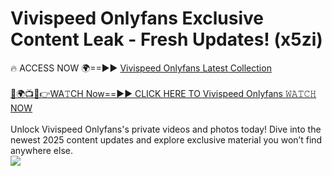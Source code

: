 # Vivispeed Onlyfans Exclusive Content Leak - Fresh Updates! (x5zi)

🔥 ACCESS NOW 🌍==►► <a href="https://tinyurl.com/kvy9nzfs" rel="nofollow">Vivispeed Onlyfans Latest Collection</a>
<br><br>
[🔴🌍📺📱👉WA𝚃CH Now==►► CLICK HERE TO Vivispeed Onlyfans 𝚆𝙰𝚃𝙲𝙷 NOW](https://tinyurl.com/kvy9nzfs)
<br><br>
Unlock Vivispeed Onlyfans's private videos and photos today! Dive into the newest 2025 content updates and explore exclusive material you won’t find anywhere else.
<br>
<a href="https://tinyurl.com/kvy9nzfs" rel="nofollow" data-target="animated-image.originalLink"><img src="https://camo.githubusercontent.com/8a4f000d20f83aca3bf7ec5f350d767afa0574a8a352519fd8cfa583a6f93a33/68747470733a2f2f692e696d6775722e636f6d2f644a486b345a712e676966" data-canonical-src="https://i.imgur.com/dJHk4Zq.gif" style="max-width: 100%; display: inline-block;" data-target="animated-image.originalImage"></a>
<br>
